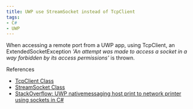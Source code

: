 ```yaml
---
title: UWP use StreamSocket instead of TcpClient
tags:
- C#
- UWP
---
```

When accessing a remote port from a UWP app, using TcpClient, an ExtendedSocketException *'An attempt was made to access a socket in a way forbidden by its access permissions'* is thrown.

References

- [TcpClient Class](https://msdn.microsoft.com/en-us/library/system.net.sockets.tcpclient)
- [StreamSocket Class](https://docs.microsoft.com/en-us/uwp/api/windows.networking.sockets.streamsocket)
- [StackOverflow: UWP nativemessaging host print to network printer using sockets in C#
](https://stackoverflow.com/questions/47560323/uwp-nativemessaging-host-print-to-network-printer-using-sockets-in-c-sharp)
